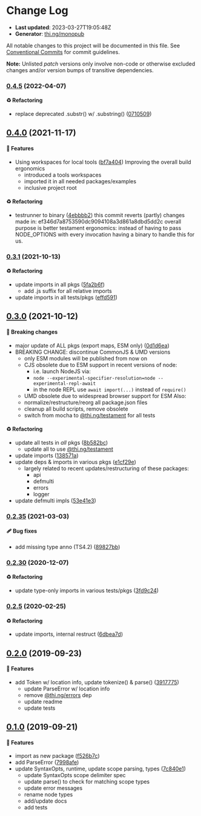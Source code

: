 # Change Log

- **Last updated**: 2023-03-27T19:05:48Z
- **Generator**: [thi.ng/monopub](https://thi.ng/monopub)

All notable changes to this project will be documented in this file.
See [Conventional Commits](https://conventionalcommits.org/) for commit guidelines.

**Note:** Unlisted _patch_ versions only involve non-code or otherwise excluded changes
and/or version bumps of transitive dependencies.

### [0.4.5](https://github.com/thi-ng/umbrella/tree/@thi.ng/sexpr@0.4.5) (2022-04-07)

#### ♻️ Refactoring

- replace deprecated .substr() w/ .substring() ([0710509](https://github.com/thi-ng/umbrella/commit/0710509))

## [0.4.0](https://github.com/thi-ng/umbrella/tree/@thi.ng/sexpr@0.4.0) (2021-11-17)

#### 🚀 Features

- Using workspaces for local tools ([bf7a404](https://github.com/thi-ng/umbrella/commit/bf7a404))
  Improving the overall build ergonomics
  - introduced a tools workspaces
  - imported it in all needed packages/examples
  - inclusive project root

#### ♻️ Refactoring

- testrunner to binary ([4ebbbb2](https://github.com/thi-ng/umbrella/commit/4ebbbb2))
  this commit reverts (partly) changes made in:
  ef346d7a8753590dc9094108a3d861a8dbd5dd2c
  overall purpose is better testament ergonomics:
  instead of having to pass NODE_OPTIONS with every invocation
  having a binary to handle this for us.

### [0.3.1](https://github.com/thi-ng/umbrella/tree/@thi.ng/sexpr@0.3.1) (2021-10-13)

#### ♻️ Refactoring

- update imports in all pkgs ([5fa2b6f](https://github.com/thi-ng/umbrella/commit/5fa2b6f))
  - add .js suffix for all relative imports
- update imports in all tests/pkgs ([effd591](https://github.com/thi-ng/umbrella/commit/effd591))

## [0.3.0](https://github.com/thi-ng/umbrella/tree/@thi.ng/sexpr@0.3.0) (2021-10-12)

#### 🛑 Breaking changes

- major update of ALL pkgs (export maps, ESM only) ([0d1d6ea](https://github.com/thi-ng/umbrella/commit/0d1d6ea))
- BREAKING CHANGE: discontinue CommonJS & UMD versions
  - only ESM modules will be published from now on
  - CJS obsolete due to ESM support in recent versions of node:
    - i.e. launch NodeJS via:
    - `node --experimental-specifier-resolution=node --experimental-repl-await`
    - in the node REPL use `await import(...)` instead of `require()`
  - UMD obsolete due to widespread browser support for ESM
  Also:
  - normalize/restructure/reorg all package.json files
  - cleanup all build scripts, remove obsolete
  - switch from mocha to [@thi.ng/testament](https://github.com/thi-ng/umbrella/tree/main/packages/testament) for all tests

#### ♻️ Refactoring

- update all tests in _all_ pkgs ([8b582bc](https://github.com/thi-ng/umbrella/commit/8b582bc))
  - update all to use [@thi.ng/testament](https://github.com/thi-ng/umbrella/tree/main/packages/testament)
- update imports ([138571a](https://github.com/thi-ng/umbrella/commit/138571a))
- update deps & imports in various pkgs ([e1cf29e](https://github.com/thi-ng/umbrella/commit/e1cf29e))
  - largely related to recent updates/restructuring of these packages:
    - api
    - defmulti
    - errors
    - logger
- update defmulti impls ([53e41e3](https://github.com/thi-ng/umbrella/commit/53e41e3))

### [0.2.35](https://github.com/thi-ng/umbrella/tree/@thi.ng/sexpr@0.2.35) (2021-03-03)

#### 🩹 Bug fixes

- add missing type anno (TS4.2) ([89827bb](https://github.com/thi-ng/umbrella/commit/89827bb))

### [0.2.30](https://github.com/thi-ng/umbrella/tree/@thi.ng/sexpr@0.2.30) (2020-12-07)

#### ♻️ Refactoring

- update type-only imports in various tests/pkgs ([3fd9c24](https://github.com/thi-ng/umbrella/commit/3fd9c24))

### [0.2.5](https://github.com/thi-ng/umbrella/tree/@thi.ng/sexpr@0.2.5) (2020-02-25)

#### ♻️ Refactoring

- update imports, internal restruct ([6dbea7d](https://github.com/thi-ng/umbrella/commit/6dbea7d))

## [0.2.0](https://github.com/thi-ng/umbrella/tree/@thi.ng/sexpr@0.2.0) (2019-09-23)

#### 🚀 Features

- add Token w/ location info, update tokenize() & parse() ([3917775](https://github.com/thi-ng/umbrella/commit/3917775))
  - update ParseError w/ location info
  - remove [@thi.ng/errors](https://github.com/thi-ng/umbrella/tree/main/packages/errors) dep
  - update readme
  - update tests

## [0.1.0](https://github.com/thi-ng/umbrella/tree/@thi.ng/sexpr@0.1.0) (2019-09-21)

#### 🚀 Features

- import as new package ([f526b7c](https://github.com/thi-ng/umbrella/commit/f526b7c))
- add ParseError ([7998afe](https://github.com/thi-ng/umbrella/commit/7998afe))
- update SyntaxOpts, runtime, update scope parsing, types ([7c840e1](https://github.com/thi-ng/umbrella/commit/7c840e1))
  - update SyntaxOpts scope delimiter spec
  - update parse() to check for matching scope types
  - update error messages
  - rename node types
  - add/update docs
  - add tests
